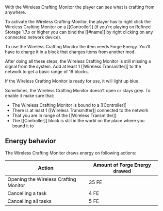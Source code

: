 With the Wireless Crafting Monitor the player can see what is crafting from anywhere.

To activate the Wireless Crafting Monitor, the player has to right click the Wireless Crafting Monitor on a [[Controller]] (if you're playing on Refined Storage 1.7.x or higher you can bind the [[#name]] by right clicking on any connected network device).

To use the Wireless Crafting Monitor the item needs Forge Energy. You'll have to charge it in a block that charges items from another mod.

After doing all these steps, the Wireless Crafting Monitor is still missing a signal from the system. Add at least 1 [[Wireless Transmitter]] to the network to get a basic range of 16 blocks.

If the Wireless Crafting Monitor is ready for use, it will light up blue.

Sometimes, the Wireless Crafting Monitor doesn't open or stays grey. To enable it make sure that:
- The Wireless Crafting Monitor is bound to a [[Controller]]
- There is at least 1 [[Wireless Transmitter]] connected to the network
- That you are in range of the [[Wireless Transmitter]]
- The [[Controller]] block is still in the world on the place where you bound it to

## Energy behavior
The Wireless Crafting Monitor draws energy on following actions:

|Action|Amount of Forge Energy drawed|
|------|------|
|Opening the Wireless Crafting Monitor|35 FE|
|Cancelling a task|4 FE|
|Cancelling all tasks|5 FE|